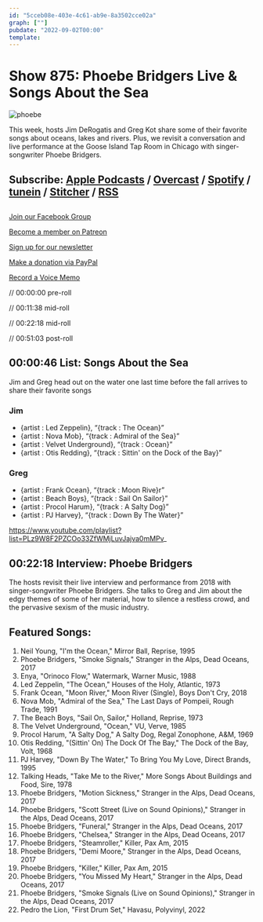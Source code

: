 ```yaml
---
id: "5cceb08e-403e-4c61-ab9e-8a3502cce02a"
graph: [""]
pubdate: "2022-09-02T00:00"
template: 
---
```






# Show 875: Phoebe Bridgers Live & Songs About the Sea

![phoebe](https://static.soundopinions.org/images/2022/screen-shot-2022-08-29-at-10-05-14-am.png)

This week, hosts Jim DeRogatis and Greg Kot share some of their favorite songs about oceans, lakes and rivers. Plus, we revisit a conversation and live performance at the Goose Island Tap Room in Chicago with singer-songwriter Phoebe Bridgers. 



## Subscribe: [Apple Podcasts](https://itunes.apple.com/us/podcast/sound-opinions/id94793843) / [Overcast](https://overcast.fm/itunes94793843/sound-opinions) / [Spotify](https://open.spotify.com/show/1kNR8YL7TBrQuRxDdS4wtU) / [tunein](https://tunein.com/podcasts/Music-Podcasts/Sound-Opinions-p60273/) / [Stitcher](http://www.stitcher.com/podcast/sound-opinions) / [RSS](https://feeds.simplecast.com/Nn6fjnB0)



## 

[Join our Facebook Group](https://bit.ly/3sivr9T)

[Become a member on Patreon](https://bit.ly/3slWZvc)

[Sign up for our newsletter](https://bit.ly/3eEvRnG)

[Make a donation via PayPal](https://bit.ly/3dmt9lU)

[Record a Voice Memo](https://bit.ly/2RyD5Ah)

// 00:00:00 pre-roll

// 00:11:38 mid-roll

// 00:22:18 mid-roll

// 00:51:03 post-roll



## 00:00:46 List: Songs About the Sea

Jim and Greg head out on the water one last time before the fall arrives to share their favorite songs


### Jim

- {artist : Led Zeppelin}, “{track : The Ocean}”
- {artist : Nova Mob}, “{track : Admiral of the Sea}”
- {artist : Velvet Underground}, “{track : Ocean}”
- {artist : Otis Redding}, “{track : Sittin' on the Dock of the Bay}”


### Greg

- {artist : Frank Ocean}, “{track : Moon Rive}r”
- {artist : Beach Boys}, “{track : Sail On Sailor}”
- {artist : Procol Harum}, “{track : A Salty Dog}”
- {artist : PJ Harvey}, “{track : Down By The Water}”

https://www.youtube.com/playlist?list=PLz9W8F2PZCOo33ZfWMjLuvJajva0mMPv_



## 00:22:18 Interview: Phoebe Bridgers

The hosts revisit their live interview and performance from 2018 with singer-songwriter Phoebe Bridgers. She talks to Greg and Jim about the edgy themes of some of her material, how to silence a restless crowd, and the pervasive sexism of the music industry.



## Featured Songs:

1. Neil Young, "I'm the Ocean," Mirror Ball, Reprise, 1995
2. Phoebe Bridgers, "Smoke Signals," Stranger in the Alps, Dead Oceans, 2017
3. Enya, "Orinoco Flow," Watermark, Warner Music, 1988
4. Led Zeppelin, "The Ocean," Houses of the Holy, Atlantic, 1973
5. Frank Ocean, "Moon River," Moon River (Single), Boys Don't Cry, 2018
6. Nova Mob, "Admiral of the Sea," The Last Days of Pompeii, Rough Trade, 1991
7. The Beach Boys, "Sail On, Sailor," Holland, Reprise, 1973
8. The Velvet Underground, "Ocean," VU, Verve, 1985
9. Procol Harum, "A Salty Dog," A Salty Dog, Regal Zonophone, A&M, 1969
10. Otis Redding, "(Sittin' On) The Dock Of The Bay," The Dock of the Bay, Volt, 1968
11. PJ Harvey, "Down By The Water," To Bring You My Love, Direct Brands, 1995
12. Talking Heads, "Take Me to the River," More Songs About Buildings and Food, Sire, 1978
13. Phoebe Bridgers, "Motion Sickness," Stranger in the Alps, Dead Oceans, 2017
14. Phoebe Bridgers, "Scott Street (Live on Sound Opinions)," Stranger in the Alps, Dead Oceans, 2017
15. Phoebe Bridgers, "Funeral," Stranger in the Alps, Dead Oceans, 2017
16. Phoebe Bridgers, "Chelsea," Stranger in the Alps, Dead Oceans, 2017
17. Phoebe Bridgers, "Steamroller," Killer, Pax Am, 2015
18. Phoebe Bridgers, "Demi Moore," Stranger in the Alps, Dead Oceans, 2017
19. Phoebe Bridgers, "Killer," Killer, Pax Am, 2015
20. Phoebe Bridgers, "You Missed My Heart," Stranger in the Alps, Dead Oceans, 2017
21. Phoebe Bridgers, "Smoke Signals (Live on Sound Opinions)," Stranger in the Alps, Dead Oceans, 2017
22. Pedro the Lion, "First Drum Set," Havasu, Polyvinyl, 2022